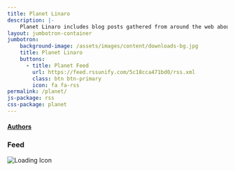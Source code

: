 ```yaml
---
title: Planet Linaro
description: |-
    Planet Linaro includes blog posts gathered from around the web about Linaro.
layout: jumbotron-container
jumbotron:
    background-image: /assets/images/content/downloads-bg.jpg
    title: Planet Linaro
    buttons:
      - title: Planet Feed
        url: https://feed.rssunify.com/5c18cca471bd0/rss.xml
        class: btn btn-primary
        icon: fa fa-rss
permalink: /planet/
js-package: rss
css-package: planet
---
```

<div class="col-sm-3 no-padding pr-sm-15">
    <div class="panel-group" id="author-accordion" role="tablist" aria-multiselectable="true">
        <div class="panel panel-default">
            <div class="panel-heading" role="tab" id="headingOne">
            <h4 class="panel-title text-center">
                <a role="button" data-toggle="collapse" data-parent="#author-accordion" href="#authorsCollapse" aria-expanded="true" aria-controls="authorsCollapse">
                Authors
                </a>
            </h4>
            </div>
            <div id="authorsCollapse" class="panel-collapse collapse dont-collapse-sm" role="tabpanel" aria-labelledby="headingOne">
                <div class="panel-body">
                    <div id="planet-list"></div>
                </div>
            </div>
        </div>
    </div>
</div>
<div class="col-sm-9 no-padding feed">
    <h3 class="text-center">Feed <a href="https://feed.rssunify.com/5c18cca471bd0/rss.xml"><i class="fa fa-rss"></i></a></h3>
    <img id="loader" class="img-responsive" alt="Loading Icon" src="/assets/images/loading.gif"/>
    <div id="feed">
        <div class="panel-group" id="accordion" role="tablist" aria-multiselectable="true"></div>
    </div>
</div>